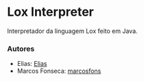 
# Lox Interpreter

Interpretador da linguagem Lox feito em Java.

### Autores

- Elias: [Elias](https://github.com/Eliasep)
- Marcos Fonseca: [marcosfons](https://github.com/marcosfons)

